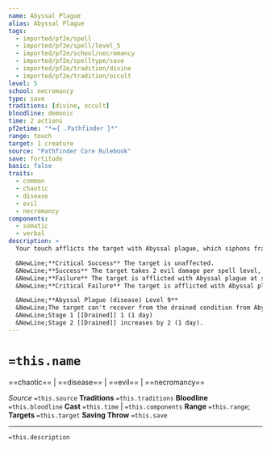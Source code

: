 ```yaml
---
name: Abyssal Plague
alias: Abyssal Plague
tags:
  - imported/pf2e/spell
  - imported/pf2e/spell/level_5
  - imported/pf2e/school/necromancy
  - imported/pf2e/spelltype/save
  - imported/pf2e/tradition/divine
  - imported/pf2e/tradition/occult
level: 5
school: necromancy
type: save
traditions: [divine, occult]
bloodline: demonic
time: 2 actions
pf2etime: "*⬺{ .Pathfinder }*"
range: touch
target: 1 creature
source: "Pathfinder Core Rulebook"
save: fortitude
basic: false
traits:
  - common
  - chaotic
  - disease
  - evil
  - necromancy
components:
  - somatic
  - verbal
description: >
  Your touch afflicts the target with Abyssal plague, which siphons fragments of their soul away to empower the Abyss. The effect is based on the target's Fortitude save.

  &NewLine;**Critical Success** The target is unaffected.
  &NewLine;**Success** The target takes 2 evil damage per spell level, and takes a -2 status penalty to saves against Abyssal plague for 1 day or until the target contracts it, whichever comes first.
  &NewLine;**Failure** The target is afflicted with Abyssal plague at stage 1.
  &NewLine;**Critical Failure** The target is afflicted with Abyssal plague at stage 2.

  &NewLine;**Abyssal Plague (disease) Level 9**
  &NewLine;The target can't recover from the drained condition from Abyssal plague until the disease is cured
  &NewLine;Stage 1 [[Drained]] 1 (1 day)
  &NewLine;Stage 2 [[Drained]] increases by 2 (1 day).
---
```

# `=this.name`
==chaotic== | ==disease== | ==evil== | ==necromancy==

*Source* `=this.source`
**Traditions** `=this.traditions`
**Bloodline** `=this.bloodline`
**Cast** `=this.time` | `=this.components`
**Range** `=this.range`; **Targets** `=this.target`
**Saving Throw** `=this.save`

***
`=this.description`